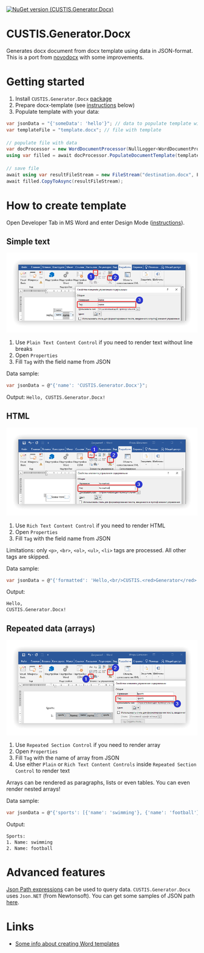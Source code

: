 [![NuGet version (CUSTIS.Generator.Docx)](https://img.shields.io/nuget/v/CUSTIS.Generator.Docx.svg?style=flat-square)](https://www.nuget.org/packages/CUSTIS.Generator.Docx)

# CUSTIS.Generator.Docx 
Generates docx document from docx template using data in JSON-format. This is a port from [novodocx](https://github.com/rezanid/novodocx) with some improvements.

# Getting started

1. Install `CUSTIS.Generator.Docx` [package](https://www.nuget.org/packages/CUSTIS.Generator.Docx)
2. Prepare docx-template (see [instructions](#how-to-create-template) below)
3. Populate template with your data:

```csharp
var jsonData = "{'someData': 'hello'}"; // data to populate template with
var templateFile = "template.docx"; // file with template 

// populate file with data
var docProcessor = new WordDocumentProcessor(NullLogger<WordDocumentProcessor>.Instance);
using var filled = await docProcessor.PopulateDocumentTemplate(templateFile, input);

// save file
await using var resultFileStream = new FileStream("destination.docx", FileMode.OpenOrCreate, FileAccess.Write);
await filled.CopyToAsync(resultFileStream);
```

# How to create template

Open Developer Tab in MS Word and enter Design Mode ([instructions](https://www.namicsoft.com/doc/enter-design-mode-microsoft-word/)).

## Simple text

![Plain text](.media/plain_text.png)

1. Use `Plain Text Content Control` if you need to render text without line breaks
2. Open `Properties`
3. Fill `Tag` with the field name from JSON

Data sample:
```csharp
var jsonData = @"{'name': 'CUSTIS.Generator.Docx'}";
```

Output: `Hello, CUSTIS.Generator.Docx!`

## HTML

![HTML](.media/html.png)

1. Use `Rich Text Content Control` if you need to render HTML
2. Open `Properties`
3. Fill `Tag` with the field name from JSON

Limitations: only `<p>`, `<br>`, `<ol>`, `<ul>`, `<li>` tags are processed. All other tags are skipped.

Data sample:
```csharp
var jsonData = @"{'formatted': 'Hello,<br/>CUSTIS.<red>Generator</red>.Docx!'}";
```

Output: 
```
Hello,
CUSTIS.Generator.Docx!
```

## Repeated data (arrays)

![Repeated](.media/repeated.png)

1. Use `Repeated Section Control` if you need to render array
2. Open `Properties`
3. Fill `Tag` with the name of array from JSON
4. Use either `Plain` or `Rich Text Content Controls` inside `Repeated Section Control` to render text 

Arrays can be rendered as paragraphs, lists or even tables. You can even render nested arrays!

Data sample:
```csharp
var jsonData = @"{'sports': [{'name': 'swimming'}, {'name': 'football'}]}";
```

Output:
```
Sports:
1. Name: swimming
2. Name: football
```

# Advanced features

[Json Path expressions](https://goessner.net/articles/JsonPath) can be used to query data. `CUSTIS.Generator.Docx` uses `Json.NET` (from Newtonsoft). You can get some samples of JSON path [here](https://www.newtonsoft.com/json/help/html/QueryJsonSelectToken.htm). 

# Links

* [Some info about creating Word templates](https://support.clio.com/hc/en-us/articles/203359420-Tutorial-Creating-a-Protected-Fillable-Template-in-Microsoft-Word-for-Use-in-Document-Automation)